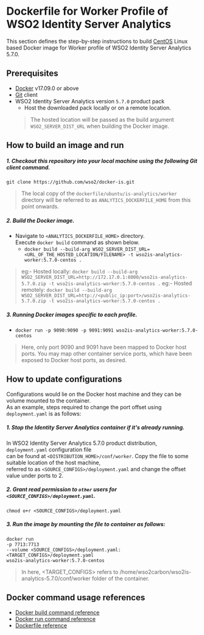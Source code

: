 # Dockerfile for Worker Profile of WSO2 Identity Server Analytics #

This section defines the step-by-step instructions to build [CentOS](https://hub.docker.com/_/centos/) Linux based Docker image for Worker profile of
WSO2 Identity Server Analytics 5.7.0.

## Prerequisites

* [Docker](https://www.docker.com/get-docker) v17.09.0 or above
* [Git](https://git-scm.com/book/en/v2/Getting-Started-Installing-Git) client
* WSO2 Identity Server Analytics version `5.7.0` product pack
   + Host the downloaded pack locally or on a remote location.
   > The hosted location will be passed as the build argument `WSO2_SERVER_DIST_URL` when building the Docker image. 

## How to build an image and run

##### 1. Checkout this repository into your local machine using the following Git client command.

```
git clone https://github.com/wso2/docker-is.git
```

> The local copy of the `dockerfile/ubuntu/is-analytics/worker` directory will be referred to as `ANALYTICS_DOCKERFILE_HOME` from this point onwards.

##### 2. Build the Docker image.

- Navigate to `<ANALYTICS_DOCKERFILE_HOME>` directory. <br>
  Execute `docker build` command as shown below.
    + `docker build --build-arg WSO2_SERVER_DIST_URL=<URL_OF_THE_HOSTED_LOCATION/FILENAME> -t wso2is-analytics-worker:5.7.0-centos .`

> eg:- Hosted locally: `docker build --build-arg WSO2_SERVER_DIST_URL=http://172.17.0.1:8000/wso2is-analytics-5.7.0.zip -t wso2is-analytics-worker:5.7.0-centos .`
> eg:- Hosted remotely: `docker build --build-arg WSO2_SERVER_DIST_URL=http://<public_ip:port>/wso2is-analytics-5.7.0.zip -t wso2is-analytics-worker:5.7.0-centos .`

##### 3. Running Docker images specific to each profile.

- `docker run -p 9090:9090 -p 9091:9091 wso2is-analytics-worker:5.7.0-centos`

>Here, only port 9090 and 9091 have been mapped to Docker host ports.
You may map other container service ports, which have been exposed to Docker host ports, as desired.

## How to update configurations

Configurations would lie on the Docker host machine and they can be volume mounted to the container. <br>
As an example, steps required to change the port offset using `deployment.yaml` is as follows:

##### 1. Stop the Identity Server Analytics container if it's already running.

In WSO2 Identity Server Analytics 5.7.0 product distribution, `deployment.yaml` configuration file <br>
can be found at `<DISTRIBUTION_HOME>/conf/worker`. Copy the file to some suitable location of the host machine, <br>
referred to as `<SOURCE_CONFIGS>/deployment.yaml` and change the offset value under ports to 2.

##### 2. Grant read permission to `other` users for `<SOURCE_CONFIGS>/deployment.yaml`.

```
chmod o+r <SOURCE_CONFIGS>/deployment.yaml
```

##### 3. Run the image by mounting the file to container as follows:

```
docker run 
-p 7713:7713
--volume <SOURCE_CONFIGS>/deployment.yaml:<TARGET_CONFIGS>/deployment.yaml
wso2is-analytics-worker:5.7.0-centos
```

> In here, <TARGET_CONFIGS> refers to /home/wso2carbon/wso2is-analytics-5.7.0/conf/worker folder of the container.

## Docker command usage references

* [Docker build command reference](https://docs.docker.com/engine/reference/commandline/build/)
* [Docker run command reference](https://docs.docker.com/engine/reference/run/)
* [Dockerfile reference](https://docs.docker.com/engine/reference/builder/)
